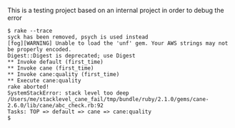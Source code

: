 This is a testing project based on an internal project in order to debug the error

````
$ rake --trace
syck has been removed, psych is used instead
[fog][WARNING] Unable to load the 'unf' gem. Your AWS strings may not be properly encoded.
Digest::Digest is deprecated; use Digest
** Invoke default (first_time)
** Invoke cane (first_time)
** Invoke cane:quality (first_time)
** Execute cane:quality
rake aborted!
SystemStackError: stack level too deep
/Users/me/stacklevel_cane_fail/tmp/bundle/ruby/2.1.0/gems/cane-2.6.0/lib/cane/abc_check.rb:92
Tasks: TOP => default => cane => cane:quality
$
````
